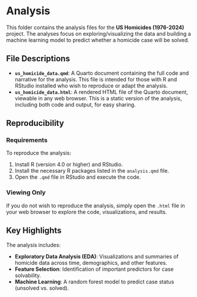 # Analysis

This folder contains the analysis files for the **US Homicides (1976-2024)** project. The analyses focus on exploring/visualizing the data and building a machine learning model to predict whether a homicide case will be solved.

## File Descriptions
- **`us_homicide_data.qmd`**: A Quarto document containing the full code and narrative for the analysis. This file is intended for those with R and RStudio installed who wish to reproduce or adapt the analysis.
- **`us_homicide_data.html`**: A rendered HTML file of the Quarto document, viewable in any web browser. This is a static version of the analysis, including both code and output, for easy sharing.

## Reproducibility
### Requirements
To reproduce the analysis:
1. Install R (version 4.0 or higher) and RStudio.
2. Install the necessary R packages listed in the `analysis.qmd` file.
3. Open the `.qmd` file in RStudio and execute the code.

### Viewing Only
If you do not wish to reproduce the analysis, simply open the `.html` file in your web browser to explore the code, visualizations, and results.

## Key Highlights
The analysis includes:
- **Exploratory Data Analysis (EDA)**: Visualizations and summaries of homicide data across time, demographics, and other features.
- **Feature Selection**: Identification of important predictors for case solvability.
- **Machine Learning**: A random forest model to predict case status (unsolved vs. solved).
